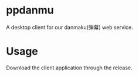 # ppdanmu
A desktop client for our danmaku(弾幕) web service.

# Usage
Download the client application through the release.

